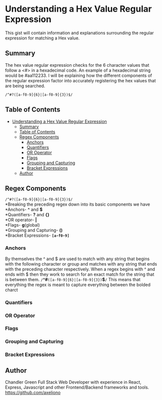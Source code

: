 # Understanding a Hex Value Regular Expression

This gist will contain information and explanations surrounding the regular expression for matching a Hex value.

## Summary

The hex value regular expression checks for the 6 character values that follow a <#> in a hexadecimal code. An example of a hexadecimal string would be #aa112233. I will be explaining how the different components of the regular expression factor into accurately registering the hex values that are being searched.

`/^#?([a-f0-9]{6}|[a-f0-9]{3})$/`

## Table of Contents

- [Understanding a Hex Value Regular Expression](#understanding-a-hex-value-regular-expression)
  - [Summary](#summary)
  - [Table of Contents](#table-of-contents)
  - [Regex Components](#regex-components)
    - [Anchors](#anchors)
    - [Quantifiers](#quantifiers)
    - [OR Operator](#or-operator)
    - [Flags](#flags)
    - [Grouping and Capturing](#grouping-and-capturing)
    - [Bracket Expressions](#bracket-expressions)
  - [Author](#author)

## Regex Components
`/^#?([a-f0-9]{6}|[a-f0-9]{3})$/`  
*Breaking the preceding regex down into its basic components we have  
  *Anchors-  **^** and **$**  
  *Quantifiers-  **?** and **{}**  
  *OR operator-  **|**  
  *Flags- **g**(global)  
  *Grouping and Capturing- **()**  
  *Bracket Expressions- **`[a-f0-9]`**
### Anchors
By themselves the ^ and $ are used to match with any string that begins with the following character or group and matches with any string that ends with the preceding character respectively.
When a regex begins with ^ and ends with $ then they work to search for an exact match for the string that is between them. 
`/`**^#**`([a-f0-9]{6}|[a-f0-9]{3})`**$**`/`
This means that everything the regex is meant to capture everything between the bolded charct

### Quantifiers

### OR Operator

### Flags

### Grouping and Capturing

### Bracket Expressions

## Author
Chandler Green 
Full Stack Web Developer with experience in React, Express, Javascript and other Frontend/Backend frameworks and tools.
https://github.com/axeliono

